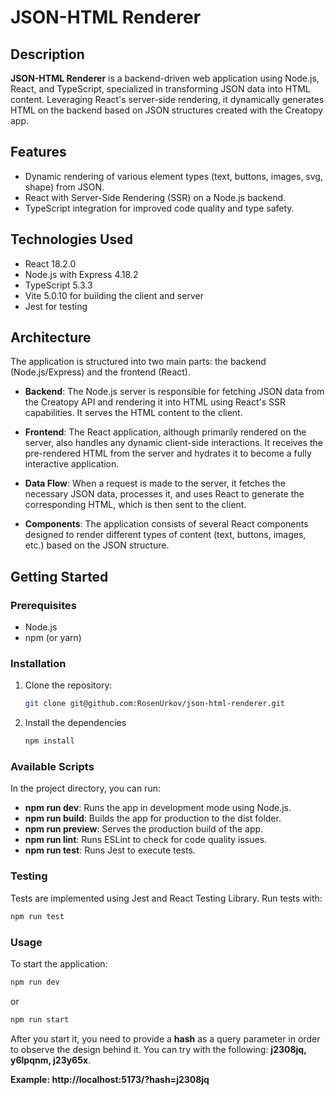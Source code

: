 # JSON-HTML Renderer

## Description

**JSON-HTML Renderer** is a backend-driven web application using Node.js, React, and TypeScript, specialized in transforming JSON data into HTML content. Leveraging React's server-side rendering, it dynamically generates HTML on the backend based on JSON structures created with the Creatopy app.

## Features

- Dynamic rendering of various element types (text, buttons, images, svg, shape) from JSON.
- React with Server-Side Rendering (SSR) on a Node.js backend.
- TypeScript integration for improved code quality and type safety.

## Technologies Used

- React 18.2.0
- Node.js with Express 4.18.2
- TypeScript 5.3.3
- Vite 5.0.10 for building the client and server
- Jest for testing

## Architecture

The application is structured into two main parts: the backend (Node.js/Express) and the frontend (React).

- **Backend**: The Node.js server is responsible for fetching JSON data from the Creatopy API and rendering it into HTML using React's SSR capabilities. It serves the HTML content to the client.

- **Frontend**: The React application, although primarily rendered on the server, also handles any dynamic client-side interactions. It receives the pre-rendered HTML from the server and hydrates it to become a fully interactive application.

- **Data Flow**: When a request is made to the server, it fetches the necessary JSON data, processes it, and uses React to generate the corresponding HTML, which is then sent to the client.

- **Components**: The application consists of several React components designed to render different types of content (text, buttons, images, etc.) based on the JSON structure.

## Getting Started

### Prerequisites

- Node.js
- npm (or yarn)

### Installation

1. Clone the repository:
   ```bash
   git clone git@github.com:RosenUrkov/json-html-renderer.git
   ```
1. Install the dependencies
   ```bash
   npm install
   ```

### Available Scripts

In the project directory, you can run:

- **npm run dev**: Runs the app in development mode using Node.js.
- **npm run build**: Builds the app for production to the dist folder.
- **npm run preview**: Serves the production build of the app.
- **npm run lint**: Runs ESLint to check for code quality issues.
- **npm run test**: Runs Jest to execute tests.

### Testing

Tests are implemented using Jest and React Testing Library. Run tests with:

```bash
npm run test
```

### Usage

To start the application:

```bash
npm run dev
```

or

```bash
npm run start
```

After you start it, you need to provide a **hash** as a query parameter in order to observe the design behind it. You can try with the following: **j2308jq, y6lpqnm, j23y65x**.

**Example: http://localhost:5173/?hash=j2308jq**